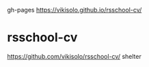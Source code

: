  gh-pages
https://vikisolo.github.io/rsschool-cv/

# rsschool-cv
https://github.com/vikisolo/rsschool-cv/
 shelter
